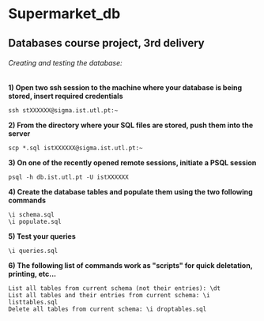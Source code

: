 # Supermarket_db
## Databases course project, 3rd delivery

###### Creating and testing the database:

**1) Open two ssh session to the machine where your database is being stored, insert required credentials**
```
ssh stXXXXXX@sigma.ist.utl.pt:~
```
**2) From the directory where your SQL files are stored, push them into the server**
```
scp *.sql istXXXXXX@sigma.ist.utl.pt:~
```
**3) On one of the recently opened remote sessions, initiate a PSQL session**
```
psql -h db.ist.utl.pt -U istXXXXXX
```
**4) Create the database tables and populate them using the two following commands**
```
\i schema.sql
\i populate.sql
```
**5) Test your queries**
```
\i queries.sql
```

**6) The following list of commands work as "scripts" for quick deletation, printing, etc...**
```
List all tables from current schema (not their entries): \dt
List all tables and their entries from current schema: \i listtables.sql
Delete all tables from current schema: \i droptables.sql
```
